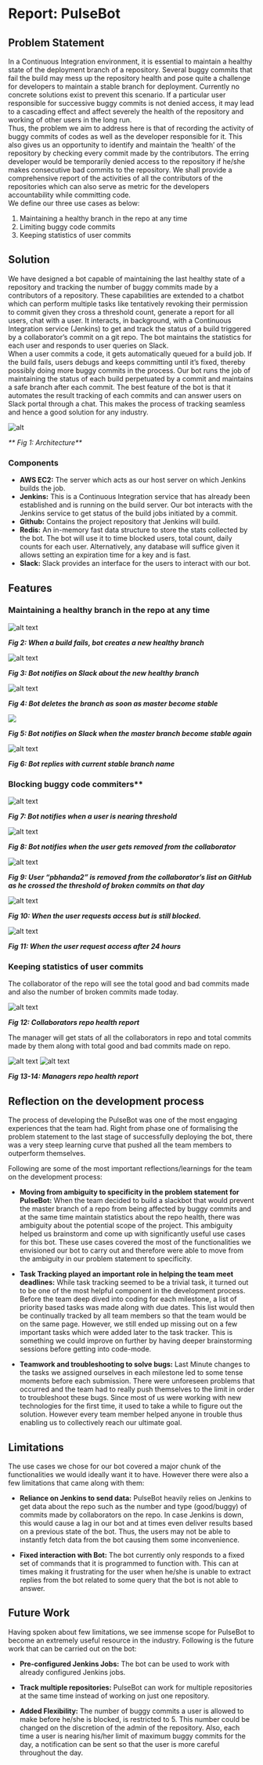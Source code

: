 # Report: PulseBot
## Problem Statement
In a Continuous Integration environment, it is essential to maintain a healthy state of the deployment branch of a repository. Several buggy commits that fail the build may mess up the repository health and pose quite a challenge for developers to maintain a stable branch for deployment. Currently no concrete solutions exist to prevent this scenario. If a particular user responsible for successive buggy commits is not denied access, it may lead to a cascading effect and affect severely the health of the repository and working of other users in the long run.  
Thus, the problem we aim to address here is that of recording the activity of buggy commits of codes as well as the developer responsible for it. This also gives us an opportunity to identify and maintain the ‘health’ of the repository by checking every commit made by the contributors. The erring developer would be temporarily denied access to the repository if he/she makes consecutive bad commits to the repository. We shall provide a comprehensive report of the activities of all the contributors of the repositories which can also serve as metric for the developers accountability while committing code.    
We define our three use cases as below:
1. Maintaining a healthy branch in the repo at any time 
2. Limiting buggy code commits
3. Keeping statistics of user commits 

## Solution
We have designed a bot capable of maintaining the last healthy state of a repository and tracking the number of buggy commits made by a contributors of a repository. These capabilities are extended to a chatbot which can perform multiple tasks like tentatively revoking their permission to commit given they cross a threshold count, generate a report for all users, chat with a user. It interacts, in background, with a Continuous Integration service (Jenkins) to get and track the status of a build triggered by a collaborator’s commit on a git repo. The bot maintains the statistics for each user and responds to user queries on Slack.  
When a user commits a code, it gets automatically queued for a build job. If the build fails, users debugs and keeps committing until it’s fixed, thereby possibly doing more buggy commits in the process. Our bot runs the job of maintaining the status of each build perpetuated by a commit and maintains a safe branch after each commit. The best feature of the bot is that it automates the result tracking of each commits and can answer users on Slack portal through a chat. This makes the process of tracking seamless and hence a good solution for any industry. 
 
![alt](https://github.ncsu.edu/sshah11/CSC510-Project/blob/Milestone5/images/fig1.png "Architecture")

_** Fig 1: Architecture**_

### Components
+ **AWS EC2:** The server which acts as our host server on which Jenkins builds the job.
+ **Jenkins:** This is a Continuous Integration service that has already been established and is running on the build server. Our bot interacts with the Jenkins service to get status of the build jobs initiated by a commit.
+ **Github:** Contains the project repository that Jenkins will build.
+ **Redis:** An in-memory fast data structure to store the stats collected by the bot. The bot will use it to time blocked users, total count, daily counts for each user. Alternatively, any database will suffice given it allows setting an expiration time for a key and is fast.
+ **Slack:** Slack provides an interface for the users to interact with our bot.

## Features
### Maintaining a healthy branch in the repo at any time 

![alt text](https://github.ncsu.edu/sshah11/CSC510-Project/blob/Milestone5/images/fig2.png)

_**Fig 2: When a build fails, bot creates a new healthy branch**_

![alt text](https://github.ncsu.edu/sshah11/CSC510-Project/blob/Milestone5/images/fig3.png)

_**Fig 3: Bot notifies on Slack about the new healthy branch**_

![alt text](https://github.ncsu.edu/sshah11/CSC510-Project/blob/Milestone5/images/fig4.png)

_**Fig 4: Bot deletes the branch as soon as master become stable**_

![](https://github.ncsu.edu/sshah11/CSC510-Project/blob/Milestone5/images/fig5.png)

_**Fig 5: Bot notifies on Slack when the master branch become stable again**_

![alt text](https://github.ncsu.edu/sshah11/CSC510-Project/blob/Milestone5/images/fig6.png)

_**Fig 6: Bot replies with current stable branch name**_

### Blocking buggy code commiters**

![alt text](https://github.ncsu.edu/sshah11/CSC510-Project/blob/Milestone5/images/fig7.png)

_**Fig 7: Bot notifies when a user is nearing threshold**_

![alt text](https://github.ncsu.edu/sshah11/CSC510-Project/blob/Milestone5/images/fig8.png) 

_**Fig 8: Bot notifies when the user gets removed from the collaborator**_

![alt text](https://github.ncsu.edu/sshah11/CSC510-Project/blob/Milestone5/images/fig9.png) 

_**Fig 9: User “pbhanda2” is removed from the collaborator’s list on GitHub as he crossed the threshold of broken commits on that day**_

![alt text](https://github.ncsu.edu/sshah11/CSC510-Project/blob/Milestone5/images/fig10.png) 

_**Fig 10: When the user requests access but is still blocked.**_

![alt text](https://github.ncsu.edu/sshah11/CSC510-Project/blob/Milestone5/images/fig11.png) 

_**Fig 11: When the user request access after 24 hours**_

### Keeping statistics of user commits 
The collaborator of the repo will see the total good and bad commits made and also the number of broken commits made today.

![alt text](https://github.ncsu.edu/sshah11/CSC510-Project/blob/Milestone5/images/fig12.PNG) 

_**Fig 12: Collaborators repo health report**_

The manager will get stats of all the collaborators in repo and total commits made by them along with total good and bad commits made on repo.

![alt text](https://github.ncsu.edu/sshah11/CSC510-Project/blob/Milestone5/images/fig13.png) 
![alt text](https://github.ncsu.edu/sshah11/CSC510-Project/blob/Milestone5/images/fig14.PNG) 

_**Fig 13-14: Managers repo health report**_


## Reflection on the development process

The process of developing the PulseBot was one of the most engaging experiences that the team had. Right from phase one of formalising the problem statement to the last stage of successfully deploying the bot, there was a very steep learning curve that pushed all the team members to outperform themselves.

Following are some of the most important reflections/learnings for the team on the development process:

+ **Moving from ambiguity to specificity in the problem statement for PulseBot:** When the team decided to build a slackbot that would prevent the master branch of a repo from being affected by buggy commits and at the same time maintain statistics about the repo health, there was ambiguity  about the potential scope of the project. This ambiguity helped us brainstorm and come up with significantly useful use cases for this bot. These use cases covered the most of the functionalities we envisioned our bot to carry out and therefore were able to move from the ambiguity in our problem statement to specificity.

+ **Task Tracking played an important role in helping the team meet deadlines:** While task tracking seemed to be a trivial task, it turned out to be one of the most helpful component in the development process. Before the team deep dived into coding for each milestone, a list of priority based tasks was made along with due dates. This list would then be continually tracked by all team members so that the team would be on the same page. However, we still ended up missing out on a few important tasks which were added later to the task tracker. This is something we could improve on further by having deeper brainstorming sessions before getting into code-mode.

+ **Teamwork and troubleshooting to solve bugs:** Last Minute changes to the tasks we assigned ourselves in each milestone led to some tense moments before each submission. There were unforeseen problems that occurred and the team had to really push themselves to the limit in order to troubleshoot these bugs. Since most of us were working with new technologies for the first time, it used to take a while to figure out the solution. However every team member helped anyone in trouble thus enabling us to collectively reach our ultimate goal.

## Limitations
The use cases we chose for our bot covered a major chunk of the functionalities we would ideally want it to have. However there were also a few limitations that came along with them:

+ **Reliance on Jenkins to send data:** PulseBot heavily relies on Jenkins to get data about the repo such as the number and type (good/buggy) of commits made by collaborators on the repo. In case Jenkins is down, this would cause a lag in our bot and at times even deliver results based on a previous state of the bot. Thus, the users may not be able to instantly fetch data from the bot causing them some inconvenience.

+ **Fixed interaction with Bot:** The bot currently only responds to a fixed set of commands that it is programmed to function with. This can at times making it frustrating for the user when he/she is unable to extract replies from the bot related to some query that the bot is not able to answer.

## Future Work
Having spoken about few limitations, we see immense scope for PulseBot to become an extremely useful resource in the industry. Following is the future work that can be carried out on the bot:

+ **Pre-configured Jenkins Jobs:** The bot can be used to work with already configured Jenkins jobs.

+ **Track multiple repositories:** PulseBot can work for multiple repositories at the same time instead of working on just one repository.

+ **Added Flexibility:** The number of buggy commits a user is allowed to make before he/she is blocked, is restricted to 5. This number could be changed on the discretion of the admin of the repository. Also, each time a user is nearing his/her limit of maximum buggy commits for the day, a notification can be sent so that the user is more careful throughout the day.
